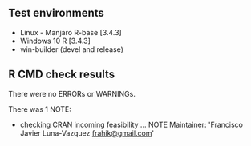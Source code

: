 ## Test environments
* Linux - Manjaro R-base [3.4.3]
* Windows 10 R [3.4.3]
* win-builder (devel and release)

## R CMD check results
There were no ERRORs or WARNINGs.

There was 1 NOTE:

* checking CRAN incoming feasibility ... NOTE
Maintainer: 'Francisco Javier Luna-Vazquez <frahik@gmail.com>'
